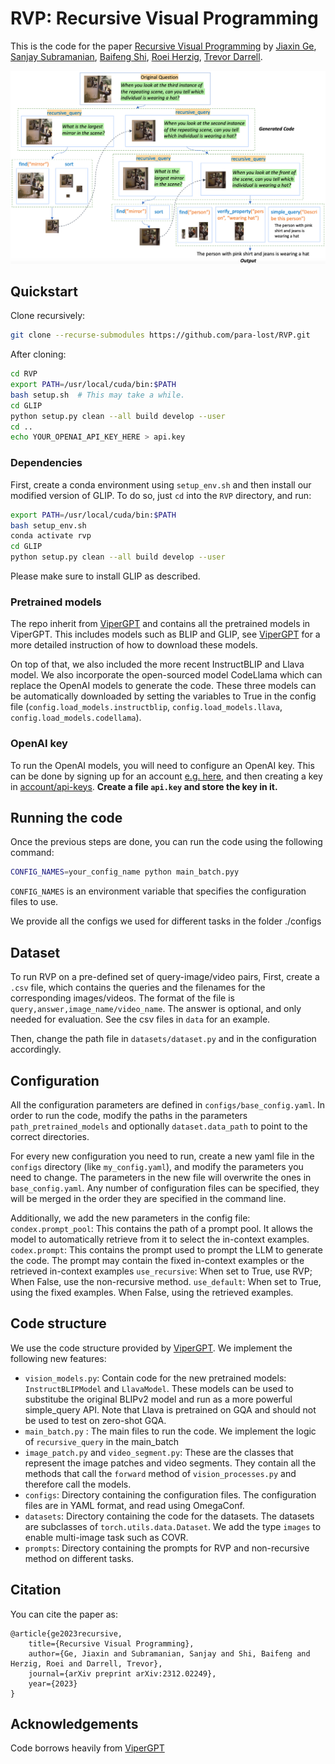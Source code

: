 # RVP: Recursive Visual Programming

This is the code for the paper [Recursive Visual Programming](https://arxiv.org/abs/2312.02249) by [Jiaxin Ge](https://jiaxin.ge/),  [Sanjay Subramanian](https://people.eecs.berkeley.edu/~sanjayss/),  [Baifeng Shi](https://bfshi.github.io/),  [Roei Herzig](https://roeiherz.github.io/),  [Trevor Darrell](https://people.eecs.berkeley.edu/~trevor/).

![teaser](teaser.jpg "Teaser")

## Quickstart
Clone recursively:
```bash
git clone --recurse-submodules https://github.com/para-lost/RVP.git
```

After cloning:
```bash
cd RVP
export PATH=/usr/local/cuda/bin:$PATH
bash setup.sh  # This may take a while. 
cd GLIP
python setup.py clean --all build develop --user
cd ..
echo YOUR_OPENAI_API_KEY_HERE > api.key
```

### Dependencies

First, create a conda environment using `setup_env.sh` and then install our modified version of GLIP. 
To do so, just `cd` into the `RVP` directory, and run:

```bash
export PATH=/usr/local/cuda/bin:$PATH
bash setup_env.sh
conda activate rvp
cd GLIP
python setup.py clean --all build develop --user
```

Please make sure to install GLIP as described.

### Pretrained models

The repo inherit from [ViperGPT](https://github.com/cvlab-columbia/viper) and contains all the pretrained models in ViperGPT. This includes models such as BLIP and GLIP, see [ViperGPT](https://github.com/cvlab-columbia/viper) for a more detailed instruction of how to download these models.

On top of that, we also included the more recent InstructBLIP and Llava model. We also incorporate the open-sourced model CodeLlama which can replace the OpenAI models to generate the code. 
These three models can be automatically downloaded by setting the variables to True in the config file (`config.load_models.instructblip`, `config.load_models.llava`, `config.load_models.codellama`).


### OpenAI key

To run the OpenAI models, you will need to configure an OpenAI key. This can be done by signing up for an account [e.g. here](https://platform.openai.com/), and then creating a key in [account/api-keys](https://platform.openai.com/account/api-keys).
**Create a file `api.key` and store the key in it.**

## Running the code

Once the previous steps are done, you can run the code using the following command:

```bash
CONFIG_NAMES=your_config_name python main_batch.pyy
```

`CONFIG_NAMES` is an environment variable that specifies the configuration files to use.

We provide all the configs we used for different tasks in the folder ./configs

## Dataset

To run RVP on a pre-defined set of query-image/video pairs, First, create a `.csv` file, which contains the queries and the filenames for the corresponding images/videos. The format of the file is
`query,answer,image_name/video_name`. The answer is optional, and only needed for evaluation. See the csv files in `data` for an example.

Then, change the path file in `datasets/dataset.py` and in the configuration accordingly.

## Configuration

All the configuration parameters are defined in `configs/base_config.yaml`. In order to run the code,
modify the paths in the parameters `path_pretrained_models` and optionally `dataset.data_path` to point to the correct directories.

For every new configuration you need to run, create a new yaml file in the `configs` directory (like `my_config.yaml`), 
and modify the parameters you need to change. The parameters in the new file will overwrite 
the ones in `base_config.yaml`. Any number of configuration files can be specified, they will be merged in the order they are specified in the command line.

Additionally, we add the new parameters in the config file:
`condex.prompt_pool`: This contains the path of a prompt pool. It allows the model to automatically retrieve from it to select the in-context examples.
`codex.prompt`: This contains the prompt used to prompt the LLM to generate the code. The prompt may contain the fixed in-context examples or the retrieved in-context examples
`use_recursive`: When set to True, use RVP; When False, use the non-recursive method.
`use_default`: When set to True, using the fixed examples. When False, using the retrieved examples.

## Code structure
We use the code structure provided by [ViperGPT](https://github.com/cvlab-columbia/viper). 
We implement the following new features:
- `vision_models.py`: Contain code for the new pretrained models: `InstructBLIPModel` and `LlavaModel`. These models can be used to substitube the original BLIPv2 model and run as a more powerful simple\_query API. Note that Llava is pretrained on GQA and should not be used to test on zero-shot GQA.
- `main_batch.py` : The main files to run the code. We implement the logic of `recursive_query` in the main_batch
- `image_patch.py` and `video_segment.py`: These are the classes that represent the image patches and video segments.
They contain all the methods that call the `forward` method of `vision_processes.py` and therefore call the models.
- `configs`: Directory containing the configuration files. The configuration files are in YAML format, and read using 
OmegaConf.
- `datasets`: Directory containing the code for the datasets. The datasets are subclasses of `torch.utils.data.Dataset`. We add the type `images` to enable multi-image task such as COVR.
- `prompts`: Directory containing the prompts for RVP and non-recursive method on different tasks.

## Citation
You can cite the paper as:

```
@article{ge2023recursive,
    title={Recursive Visual Programming},
    author={Ge, Jiaxin and Subramanian, Sanjay and Shi, Baifeng and Herzig, Roei and Darrell, Trevor},
    journal={arXiv preprint arXiv:2312.02249},
    year={2023}
}
```

## Acknowledgements
Code borrows heavily from [ViperGPT](https://github.com/cvlab-columbia/viper)
